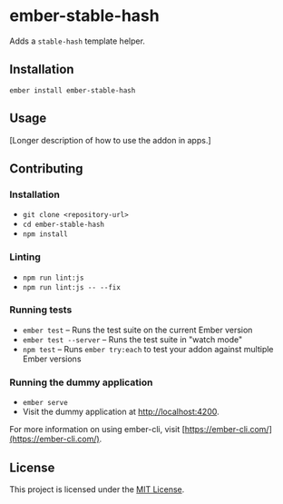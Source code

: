 ember-stable-hash
==============================================================================

Adds a `stable-hash` template helper.

Installation
------------------------------------------------------------------------------

```
ember install ember-stable-hash
```


Usage
------------------------------------------------------------------------------

[Longer description of how to use the addon in apps.]


Contributing
------------------------------------------------------------------------------

### Installation

* `git clone <repository-url>`
* `cd ember-stable-hash`
* `npm install`

### Linting

* `npm run lint:js`
* `npm run lint:js -- --fix`

### Running tests

* `ember test` – Runs the test suite on the current Ember version
* `ember test --server` – Runs the test suite in "watch mode"
* `npm test` – Runs `ember try:each` to test your addon against multiple Ember versions

### Running the dummy application

* `ember serve`
* Visit the dummy application at [http://localhost:4200](http://localhost:4200).

For more information on using ember-cli, visit [https://ember-cli.com/](https://ember-cli.com/).

License
------------------------------------------------------------------------------

This project is licensed under the [MIT License](LICENSE.md).
